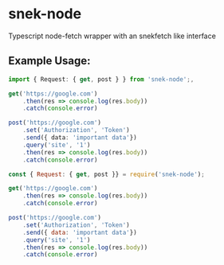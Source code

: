# snek-node
Typescript node-fetch wrapper with an snekfetch like interface

## Example Usage:

```ts
import { Request: { get, post } } from 'snek-node';,

get('https://google.com')
	.then(res => console.log(res.body))
	.catch(console.error)

post('https://google.com')
	.set('Authorization', 'Token')
	.send({ data: 'important data'})
	.query('site', '1')
	.then(res => console.log(res.body))
	.catch(console.error)
```

```js
const { Request: { get, post }} = require('snek-node');

get('https://google.com')
	.then(res => console.log(res.body))
	.catch(console.error)

post('https://google.com')
	.set('Authorization', 'Token')
	.send({ data: 'important data'})
	.query('site', '1')
	.then(res => console.log(res.body))
	.catch(console.error)
```